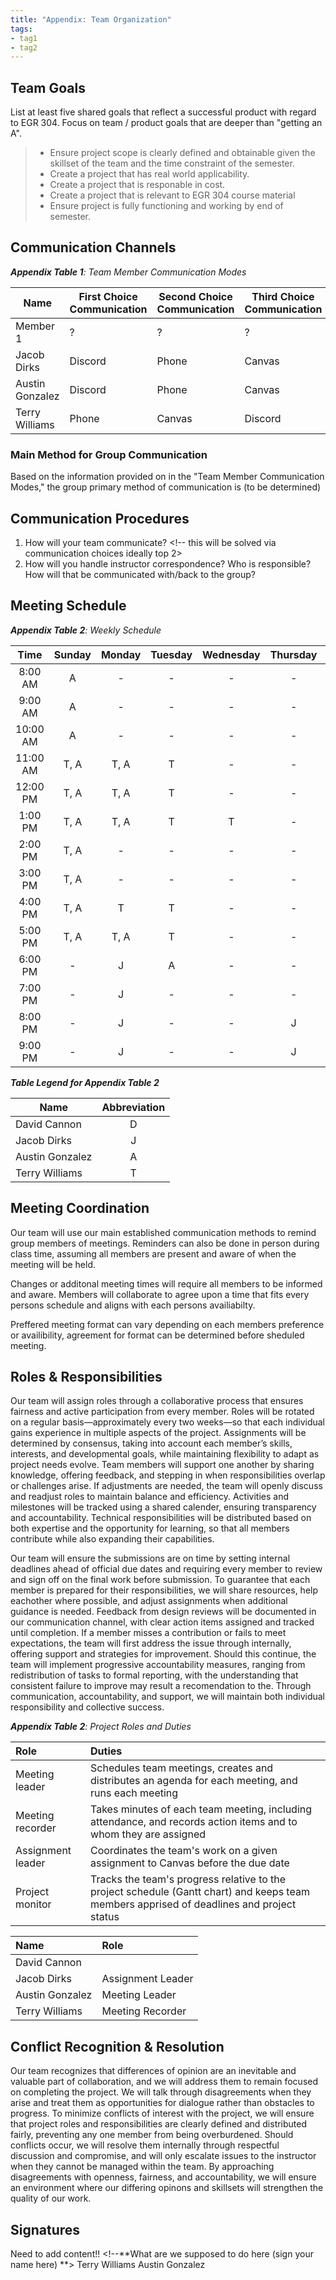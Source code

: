 ```yaml
---
title: "Appendix: Team Organization"
tags:
- tag1
- tag2
---
```


## Team Goals 
<!-- Edits that are necessary here include 5 shared goals for EGR 304, choosing communication choices, setting up meeting times, setting communication procedures, ... basically this whole page-->

List at least five shared goals that reflect a successful product with regard to EGR 304. Focus on team / product goals that are deeper than "getting an A". <br>
>   * Ensure project scope is clearly defined and obtainable given the skillset of the team and the time constraint of the semester. 
>   * Create a project that has real world applicability. 
>   * Create a project that is responable in cost. 
>   * Create a project that is relevant to EGR 304 course material
>   * Ensure project is fully functioning and working by end of semester.

## Communication Channels

_**Appendix Table 1**: Team Member Communication Modes_

|Name                 | First Choice Communication | Second Choice Communication | Third Choice Communication |
|---------------------|----------------------------|-----------------------------|----------------------------|
|Member 1 |  ? | ? | ? |
|Jacob Dirks |  Discord | Phone | Canvas |
|Austin Gonzalez |  Discord | Phone | Canvas 
|Terry Williams  |  Phone | Canvas | Discord |

### Main Method for Group Communication

Based on the information provided on in the "Team Member Communication Modes," the group primary method of communication is (to be determined)
 
## Communication Procedures

1. How will your team communicate? <!-- this will be solved via communication choices ideally top 2>
2. How will you handle instructor correspondence? Who is responsible? How will that be communicated with/back to the group?

## Meeting Schedule

_**Appendix Table 2**: Weekly Schedule_

<!-- this is a comment and here is what the chart is for:
When are you available and plan to work on this every week?
I currently put in times that are extra nice for me to work but there are various other times-->

| Time | Sunday | Monday | Tuesday | Wednesday | Thursday | Friday | Saturday |
| :------: | :----: | :----: | :----: | :----: | :----: | :----: | :-----: |
| 8:00 AM | A | - | - | - | - | - | - |
| 9:00 AM | A | - | - | - | - | - | - |
| 10:00 AM | A | - | - | - | - | - | - |
| 11:00 AM | T, A| T, A| T | - | - | - | - |
| 12:00 PM | T, A| T, A| T | - | - | - | - |
| 1:00 PM | T, A| T, A| T | T | - | - | - |
| 2:00 PM | T, A| - | - | - | - | - | - |
| 3:00 PM | T, A| - | - | - | - | - | - |
| 4:00 PM | T, A| T | T | - | - | - | - |
| 5:00 PM | T, A| T, A| T | - | - | - | - |
| 6:00 PM | - | J | A | - | - | - | - |
| 7:00 PM | - | J | - | - | - | - | - |
| 8:00 PM | - | J | - | - | J | - | - |
| 9:00 PM | - | J | - | - | J | - | - |

_**Table Legend for Appendix Table 2**_

| Name | Abbreviation |
| ----- | :------: |
| David Cannon | D |
| Jacob Dirks | J |
| Austin Gonzalez | A |
| Terry Williams | T |


## Meeting Coordination

Our team will use our main established communication methods to remind group members of meetings. Reminders can also be done in person during class time, assuming all members are present and aware of when the meeting will be held.

Changes or additonal meeting times will require all members to be informed and aware. Members will collaborate to agree upon a time that fits every persons schedule and aligns with each persons availiabilty. 

Preffered meeting format can vary depending on each members preference or availibility, agreement for format can be determined before sheduled meeting. 
<!-- Left other procedures empty at the moment -->


## Roles & Responsibilities

Our team will assign roles through a collaborative process that ensures fairness and active participation from every member. Roles will be rotated on a regular basis—approximately every two weeks—so that each individual gains experience in multiple aspects of the project. Assignments will be determined by consensus, taking into account each member’s skills, interests, and developmental goals, while maintaining flexibility to adapt as project needs evolve. Team members will support one another by sharing knowledge, offering feedback, and stepping in when responsibilities overlap or challenges arise. If adjustments are needed, the team will openly discuss and readjust roles to maintain balance and efficiency. Activities and milestones will be tracked using a shared calender, ensuring transparency and accountability. Technical responsibilities will be distributed based on both expertise and the opportunity for learning, so that all members contribute while also expanding their capabilities.

Our team will ensure the submissions are on time by setting internal deadlines ahead of official due dates and requiring every member to review and sign off on the final work before submission. To guarantee that each member is prepared for their responsibilities, we will share resources, help eachother where possible, and adjust assignments when additional guidance is needed. Feedback from design reviews will be documented in our communication channel, with clear action items assigned and tracked until completion. If a member misses a contribution or fails to meet expectations, the team will first address the issue through internally, offering support and strategies for improvement. Should this continue, the team will implement progressive accountability measures, ranging from redistribution of tasks to formal reporting, with the understanding that consistent failure to improve may result a recomendation to the. Through communication, accountability, and support, we will maintain both individual responsibility and collective success.


_**Appendix Table 2**: Project Roles and Duties_

| **Role**          | **Duties**                                                                                                                                |
| :---------------- | :---------------------------------------------------------------------------------------------------------------------------------------- |
| Meeting leader    | Schedules team meetings, creates and distributes an agenda for each meeting, and runs each meeting                                        |
| Meeting recorder  | Takes minutes of each team meeting, including attendance, and records action items and to whom they are assigned                          |
| Assignment leader | Coordinates the team's work on a given assignment to Canvas before the due date                                                           |
| Project monitor   | Tracks the team's progress relative to the project schedule (Gantt chart) and keeps team members apprised of deadlines and project status |

| **Name**  | **Role**             |
|:----------|:---------------------|
| David Cannon|                      |
|Jacob Dirks|  Assignment Leader   |
|Austin Gonzalez|Meeting Leader    |
|Terry Williams|Meeting Recorder|

## Conflict Recognition & Resolution

Our team recognizes that differences of opinion are an inevitable and valuable part of collaboration, and we will address them to remain focused on completing the project. We will talk through disagreements when they arise and treat them as opportunities for dialogue rather than obstacles to progress. To minimize conflicts of interest with the project, we will ensure that project roles and responsibilities are clearly defined and distributed fairly, preventing any one member from being overburdened. Should conflicts occur, we will resolve them internally through respectful discussion and compromise, and will only escalate issues to the instructor when they cannot be managed within the team. By approaching disagreements with openness, fairness, and accountability, we will ensure an environment where our differing opinons and skillsets will strengthen the quality of our work. <!--**Working on this section hopefully by Friday**-->


## Signatures

Need to add content!! <!--**What are we supposed to do here (sign your name here) **>
Terry Williams
Austin Gonzalez
